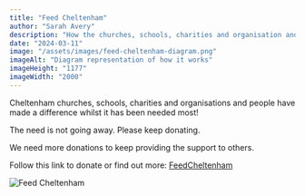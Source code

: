 ```yaml
---
title: "Feed Cheltenham"
author: "Sarah Avery"
description: "How the churches, schools, charities and organisation and people of Cheltenham made a difference"
date: "2024-03-11"
image: "/assets/images/feed-cheltenham-diagram.png"
imageAlt: "Diagram representation of how it works"
imageHeight: "1177"
imageWidth: "2000"
---
```


Cheltenham churches, schools, charities and organisations and people have made a difference whilst it has been needed most!

The need is not going away. Please keep donating.

We need more donations to keep providing the support to others.

Follow this link to donate or find out more: [FeedCheltenham](https://www.crowdfunder.co.uk/feedcheltenham)

![Feed Cheltenham](/assets/images/feed-cheltenham-in-action.jpg "Making a difference")